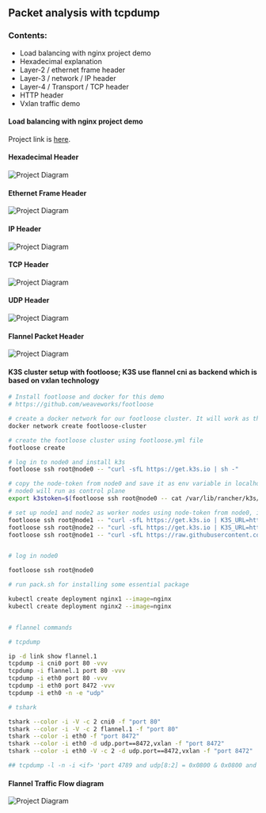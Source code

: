 ## Packet analysis with tcpdump

### Contents:
- Load balancing with nginx project demo
- Hexadecimal explanation
- Layer-2 / ethernet frame header 
- Layer-3 / network / IP header
- Layer-4 / Transport / TCP header
- HTTP header
- Vxlan traffic demo

#### Load balancing with nginx project demo
Project link is [here](https://github.com/faayam/load_balancing_nginx_docker). 

#### Hexadecimal Header
![Project Diagram](https://github.com/faayam/packet-analysis-tcpdump/blob/main/hexadecimal-header.png)

#### Ethernet Frame Header
![Project Diagram](https://github.com/faayam/packet-analysis-tcpdump/blob/main/ethernet-header.jpeg)

#### IP Header
![Project Diagram](https://github.com/faayam/packet-analysis-tcpdump/blob/main/ip-header.png)

#### TCP Header
![Project Diagram](https://github.com/faayam/packet-analysis-tcpdump/blob/main/tcp-header.jpg)

#### UDP Header
![Project Diagram](https://github.com/faayam/packet-analysis-tcpdump/blob/main/udp-header.png)


#### Flannel Packet Header
![Project Diagram](https://github.com/faayam/packet-analysis-tcpdump/blob/main/flannel/flannel.jpg)


#### K3S cluster setup with footloose; K3S use flannel cni as backend which is based on vxlan technology

```bash
# Install footloose and docker for this demo
# https://github.com/weaveworks/footloose

# create a docker network for our footloose cluster. It will work as the switch between nodes
docker network create footloose-cluster

# create the footloose cluster using footloose.yml file
footloose create

# log in to node0 and install k3s
footloose ssh root@node0 -- "curl -sfL https://get.k3s.io | sh -"

# copy the node-token from node0 and save it as env variable in localhost
# node0 will run as control plane
export k3stoken=$(footloose ssh root@node0 -- cat /var/lib/rancher/k3s/server/node-token)

# set up node1 and node2 as worker nodes using node-token from node0, it will connect worker nodes to master node
footloose ssh root@node1 -- "curl -sfL https://get.k3s.io | K3S_URL=https://node0:6443 K3S_TOKEN=$k3stoken sh - "
footloose ssh root@node2 -- "curl -sfL https://get.k3s.io | K3S_URL=https://node0:6443 K3S_TOKEN=$k3stoken sh - "
footloose ssh root@node1 -- "curl -sfL https://raw.githubusercontent.com/faayam/packet-analysis-tcpdump/main/flannel/install-packages.sh?token=GHSAT0AAAAAABRAVOO2EVNNBPO6SYG7YI52YQXP4HQ | sh -"


# log in node0

footloose ssh root@node0

# run pack.sh for installing some essential package

kubectl create deployment nginx1 --image=nginx
kubectl create deployment nginx2 --image=nginx


# flannel commands

# tcpdump

ip -d link show flannel.1
tcpdump -i cni0 port 80 -vvv
tcpdump -i flannel.1 port 80 -vvv
tcpdump -i eth0 port 80 -vvv
tcpdump -i eth0 port 8472 -vvv
tcpdump -i eth0 -n -e "udp"

# tshark

tshark --color -i -V -c 2 cni0 -f "port 80"
tshark --color -i -V -c 2 flannel.1 -f "port 80"
tshark --color -i eth0 -f "port 8472"
tshark --color -i eth0 -d udp.port==8472,vxlan -f "port 8472"
tshark --color -i eth0 -V -c 2 -d udp.port==8472,vxlan -f "port 8472"

## tcpdump -l -n -i <if> 'port 4789 and udp[8:2] = 0x0800 & 0x0800 and udp[11:4] = <vni> & 0x00FFFFFF'


```

#### Flannel Traffic Flow diagram
![Project Diagram](https://github.com/faayam/packet-analysis-tcpdump/blob/main/flannel/flannel-traffic-flow.png)